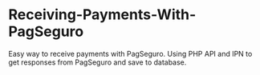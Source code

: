 # Receiving-Payments-With-PagSeguro
Easy way to receive payments with PagSeguro. Using PHP API and IPN to get responses from PagSeguro and save to database.
